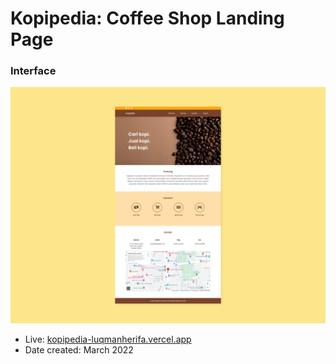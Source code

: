 # Kopipedia: Coffee Shop Landing Page

### Interface
![Interface](https://raw.githubusercontent.com/luqmanherifa/luqman-herifa-personal-portfolio-v2/main/public/works/kopipedia.png)

- Live: [kopipedia-luqmanherifa.vercel.app](https://kopipedia-luqmanherifa.vercel.app)
- Date created: March 2022
